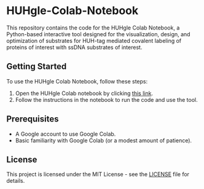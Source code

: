 # HUHgle-Colab-Notebook

This repository contains the code for the HUHgle Colab Notebook, a Python-based interactive tool designed for the visualization, design, and optimization of substrates for HUH-tag mediated covalent labeling of proteins of interest with ssDNA substrates of interest.

## Getting Started

To use the HUHgle Colab Notebook, follow these steps:

1. Open the HUHgle Colab notebook by clicking [this link]([https://colab.research.google.com/](https://colab.research.google.com/drive/1mwRby7ckcqoXltUlceWWdqgjylime4l1)).
2. Follow the instructions in the notebook to run the code and use the tool.

## Prerequisites

- A Google account to use Google Colab.
- Basic familiarity with Google Colab (or a modest amount of patience).

## License

This project is licensed under the MIT License - see the [LICENSE](LICENSE) file for details.
